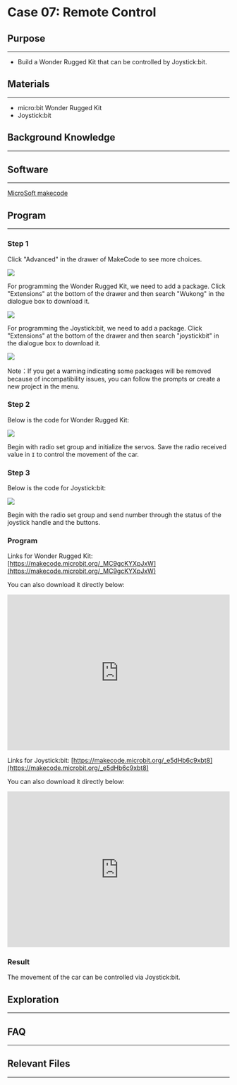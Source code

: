 # Case 07: Remote Control 

## Purpose
---

- Build a Wonder Rugged Kit that can be controlled by Joystick:bit. 

## Materials
---

- micro:bit Wonder Rugged Kit
- Joystick:bit

## Background Knowledge

------

## Software

------

[MicroSoft makecode](https://makecode.microbit.org/#)

## Program

------

### Step 1

Click "Advanced" in the drawer of MakeCode to see more choices. 

![](./images/Mecanum_wheel_car_kit_case_01_01.png)

For programming the Wonder Rugged Kit, we need to add a package. Click "Extensions" at the bottom of the drawer and then search "Wukong" in the dialogue box to download it. 

![](./images/Mecanum_wheel_car_kit_case_01_02.png)

For programming the Joystick:bit, we need to add a package. Click "Extensions" at the bottom of the drawer and then search "joystickbit" in the dialogue box to download it. 

![](./images/Mecanum_wheel_car_kit_case_07_04.png)



Note：If you get a warning indicating some packages will be removed because of incompatibility issues, you can follow the prompts or create a new project in the menu.

### Step 2

Below is the code for Wonder Rugged Kit:


![](./images/Mecanum_wheel_car_kit_case_07_05.png)


Begin with radio set group and initialize the servos. Save the radio received value in `I` to control the movement of the car. 


### Step 3

Below is the code for Joystick:bit:


![](./images/Mecanum_wheel_car_kit_case_07_06.png)


Begin with the radio set group and send number through the status of the joystick handle and the buttons. 


### Program

Links for Wonder Rugged Kit: [https://makecode.microbit.org/_MC9gcKYXpJxW](https://makecode.microbit.org/_MC9gcKYXpJxW)

You can also download it directly below:

<div style="position:relative;height:0;padding-bottom:70%;overflow:hidden;"><iframe style="position:absolute;top:0;left:0;width:100%;height:100%;" src="https://makecode.microbit.org/#pub:_MC9gcKYXpJxW]" frameborder="0" sandbox="allow-popups allow-forms allow-scripts allow-same-origin"></iframe></div>  


Links for Joystick:bit: [https://makecode.microbit.org/_e5dHb6c9xbt8](https://makecode.microbit.org/_e5dHb6c9xbt8)

You can also download it directly below:

<div style="position:relative;height:0;padding-bottom:70%;overflow:hidden;"><iframe style="position:absolute;top:0;left:0;width:100%;height:100%;" src="https://makecode.microbit.org/#pub:_e5dHb6c9xbt8]" frameborder="0" sandbox="allow-popups allow-forms allow-scripts allow-same-origin"></iframe></div>  

### Result

The movement of the car can be controlled via Joystick:bit.

## Exploration

------

## FAQ

------

## Relevant Files

---
